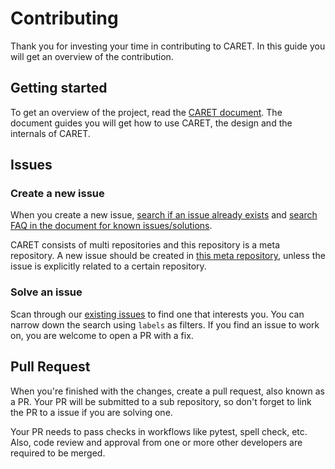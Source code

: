 # Contributing

Thank you for investing your time in contributing to CARET. In this guide you will get an overview of the contribution.

## Getting started

To get an overview of the project, read the [CARET document](https://tier4.github.io/CARET_doc/main/). The document guides you will get how to use CARET, the design and the internals of CARET.

## Issues

### Create a new issue

When you create a new issue, [search if an issue already exists](https://github.com/tier4/caret/issues?q=is%3Aissue) and [search FAQ in the document for known issues/solutions](https://tier4.github.io/CARET_doc/main/faq/).

CARET consists of multi repositories and this repository is a meta repository. A new issue should be created in [this meta repository](https://github.com/tier4/caret), unless the issue is explicitly related to a certain repository.

### Solve an issue

Scan through our [existing issues](https://github.com/tier4/caret/issues) to find one that interests you. You can narrow down the search using `labels` as filters. If you find an issue to work on, you are welcome to open a PR with a fix.

## Pull Request

When you're finished with the changes, create a pull request, also known as a PR. Your PR will be submitted to a sub repository, so don't forget to link the PR to a issue if you are solving one.

Your PR needs to pass checks in workflows like pytest, spell check, etc. Also, code review and approval from one or more other developers are required to be merged.
